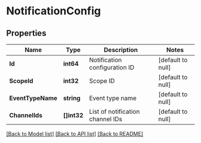 # NotificationConfig

## Properties
Name | Type | Description | Notes
------------ | ------------- | ------------- | -------------
**Id** | **int64** | Notification configuration ID | [default to null]
**ScopeId** | **int32** | Scope ID | [default to null]
**EventTypeName** | **string** | Event type name | [default to null]
**ChannelIds** | **[]int32** | List of notification channel IDs | [default to null]

[[Back to Model list]](../README.md#documentation-for-models) [[Back to API list]](../README.md#documentation-for-api-endpoints) [[Back to README]](../README.md)

